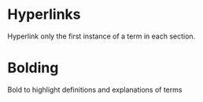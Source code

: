 # Hyperlinks

Hyperlink only the first instance of a term in each section. 

# Bolding

Bold to highlight definitions and explanations of terms
